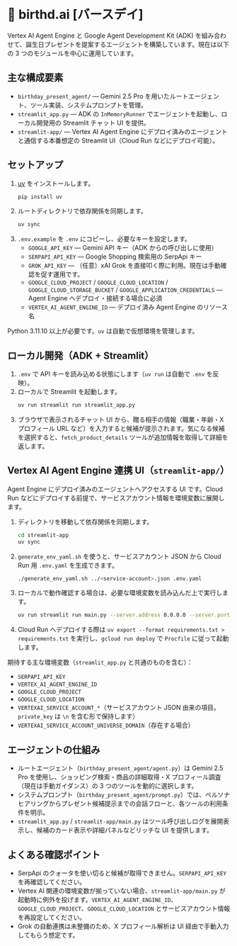# 🎁 birthd.ai [バースデイ]

Vertex AI Agent Engine と Google Agent Development Kit (ADK) を組み合わせて、誕生日プレゼントを提案するエージェントを構築しています。現在は以下の 3 つのモジュールを中心に運用しています。

## 主な構成要素
- `birthday_present_agent/` — Gemini 2.5 Pro を用いたルートエージェント、ツール実装、システムプロンプトを管理。
- `streamlit_app.py` — ADK の `InMemoryRunner` でエージェントを起動し、ローカル開発用の Streamlit チャット UI を提供。
- `streamlit-app/` — Vertex AI Agent Engine にデプロイ済みのエージェントと通信する本番想定の Streamlit UI（Cloud Run などにデプロイ可能）。

## セットアップ
1. [uv](https://github.com/astral-sh/uv) をインストールします。
   ```bash
   pip install uv
   ```
2. ルートディレクトリで依存関係を同期します。
   ```bash
   uv sync
   ```
3. `.env.example` を `.env` にコピーし、必要なキーを設定します。
   - `GOOGLE_API_KEY` — Gemini API キー（ADK からの呼び出しに使用）
   - `SERPAPI_API_KEY` — Google Shopping 検索用の SerpApi キー
   - `GROK_API_KEY` — （任意）xAI Grok を直接叩く際に利用。現在は手動確認を促す運用です。
   - `GOOGLE_CLOUD_PROJECT` / `GOOGLE_CLOUD_LOCATION` / `GOOGLE_CLOUD_STORAGE_BUCKET` / `GOOGLE_APPLICATION_CREDENTIALS` — Agent Engine へデプロイ・接続する場合に必須
   - `VERTEX_AI_AGENT_ENGINE_ID` — デプロイ済み Agent Engine のリソース名

Python 3.11.10 以上が必要です。`uv` は自動で仮想環境を管理します。

## ローカル開発（ADK + Streamlit）
1. `.env` で API キーを読み込める状態にします（`uv run` は自動で `.env` を反映）。
2. ローカルで Streamlit を起動します。
   ```bash
   uv run streamlit run streamlit_app.py
   ```
3. ブラウザで表示されるチャット UI から、贈る相手の情報（職業・年齢・X プロフィール URL など）を入力すると候補が提示されます。気になる候補を選択すると、`fetch_product_details` ツールが追加情報を取得して詳細を返します。

## Vertex AI Agent Engine 連携 UI（`streamlit-app/`）
Agent Engine にデプロイ済みのエージェントへアクセスする UI です。Cloud Run などにデプロイする前提で、サービスアカウント情報を環境変数に展開します。

1. ディレクトリを移動して依存関係を同期します。
   ```bash
   cd streamlit-app
   uv sync
   ```
2. `generate_env_yaml.sh` を使うと、サービスアカウント JSON から Cloud Run 用 `.env.yaml` を生成できます。
   ```bash
   ./generate_env_yaml.sh ../<service-account>.json .env.yaml
   ```
3. ローカルで動作確認する場合は、必要な環境変数を読み込んだ上で実行します。
   ```bash
   uv run streamlit run main.py --server.address 0.0.0.0 --server.port 8501
   ```
4. Cloud Run へデプロイする際は `uv export --format requirements.txt > requirements.txt` を実行し、`gcloud run deploy` で `Procfile` に従って起動します。

期待する主な環境変数（`streamlit_app.py` と共通のものを含む）：
- `SERPAPI_API_KEY`
- `VERTEX_AI_AGENT_ENGINE_ID`
- `GOOGLE_CLOUD_PROJECT`
- `GOOGLE_CLOUD_LOCATION`
- `VERTEXAI_SERVICE_ACCOUNT_*`（サービスアカウント JSON 由来の項目。`private_key` は `\n` を含む形で保持します）
- `VERTEXAI_SERVICE_ACCOUNT_UNIVERSE_DOMAIN`（存在する場合）

## エージェントの仕組み
- ルートエージェント（`birthday_present_agent/agent.py`）は Gemini 2.5 Pro を使用し、ショッピング検索・商品の詳細取得・X プロフィール調査（現在は手動ガイダンス）の 3 つのツールを動的に選択します。
- システムプロンプト（`birthday_present_agent/prompt.py`）では、ペルソナヒアリングからプレゼント候補提示までの会話フローと、各ツールの利用条件を明示。
- `streamlit_app.py` / `streamlit-app/main.py` はツール呼び出しログを展開表示し、候補のカード表示や詳細パネルなどリッチな UI を提供します。

## よくある確認ポイント
- SerpApi のクォータを使い切ると候補が取得できません。`SERPAPI_API_KEY` を再確認してください。
- Vertex AI 関連の環境変数が揃っていない場合、`streamlit-app/main.py` が起動時に例外を投げます。`VERTEX_AI_AGENT_ENGINE_ID`、`GOOGLE_CLOUD_PROJECT`、`GOOGLE_CLOUD_LOCATION` とサービスアカウント情報を再設定してください。
- Grok の自動連携は未整備のため、X プロフィール解析は UI 経由で手動入力してもらう想定です。

